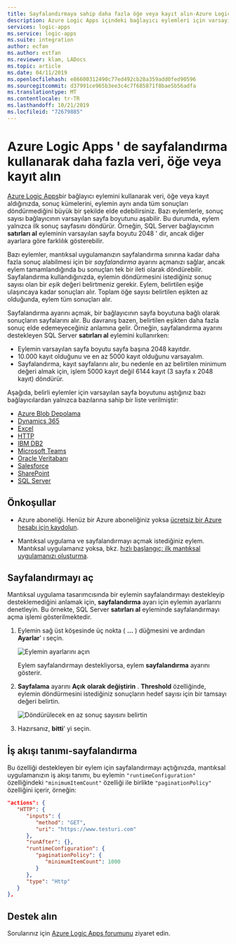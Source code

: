 ```yaml
---
title: Sayfalandırmaya sahip daha fazla öğe veya kayıt alın-Azure Logic Apps
description: Azure Logic Apps içindeki bağlayıcı eylemleri için varsayılan sayfa boyutu sınırını aşacak şekilde sayfalandırma ayarla
services: logic-apps
ms.service: logic-apps
ms.suite: integration
author: ecfan
ms.author: estfan
ms.reviewer: klam, LADocs
ms.topic: article
ms.date: 04/11/2019
ms.openlocfilehash: e86600312490c77ed492cb28a359add0fed90596
ms.sourcegitcommit: d37991ce965b3ee3c4c7f685871f8bae5b56adfa
ms.translationtype: MT
ms.contentlocale: tr-TR
ms.lasthandoff: 10/21/2019
ms.locfileid: "72679885"
---
```

# <a name="get-more-data-items-or-records-by-using-pagination-in-azure-logic-apps"></a>Azure Logic Apps ' de sayfalandırma kullanarak daha fazla veri, öğe veya kayıt alın

[Azure Logic Apps](../logic-apps/logic-apps-overview.md)bir bağlayıcı eylemini kullanarak veri, öğe veya kayıt aldığınızda, sonuç kümelerini, eylemin aynı anda tüm sonuçları döndürmediğini büyük bir şekilde elde edebilirsiniz. Bazı eylemlerle, sonuç sayısı bağlayıcının varsayılan sayfa boyutunu aşabilir. Bu durumda, eylem yalnızca ilk sonuç sayfasını döndürür. Örneğin, SQL Server bağlayıcının **satırları al** eyleminin varsayılan sayfa boyutu 2048 ' dir, ancak diğer ayarlara göre farklılık gösterebilir.

Bazı eylemler, mantıksal uygulamanızın sayfalandırma sınırına kadar daha fazla sonuç alabilmesi için bir *sayfalandırma* ayarını açmanızı sağlar, ancak eylem tamamlandığında bu sonuçları tek bir ileti olarak döndürebilir. Sayfalandırma kullandığınızda, eylemin döndürmesini istediğiniz sonuç sayısı olan bir *eşik* değeri belirtmeniz gerekir. Eylem, belirtilen eşiğe ulaşıncaya kadar sonuçları alır. Toplam öğe sayısı belirtilen eşikten az olduğunda, eylem tüm sonuçları alır.

Sayfalandırma ayarını açmak, bir bağlayıcının sayfa boyutuna bağlı olarak sonuçların sayfalarını alır. Bu davranış bazen, belirtilen eşikten daha fazla sonuç elde edemeyeceğiniz anlamına gelir. Örneğin, sayfalandırma ayarını destekleyen SQL Server **satırları al** eylemini kullanırken:

* Eylemin varsayılan sayfa boyutu sayfa başına 2048 kayıtdır.
* 10.000 kayıt olduğunu ve en az 5000 kayıt olduğunu varsayalım.
* Sayfalandırma, kayıt sayfalarını alır, bu nedenle en az belirtilen minimum değeri almak için, işlem 5000 kayıt değil 6144 kayıt (3 sayfa x 2048 kayıt) döndürür.

Aşağıda, belirli eylemler için varsayılan sayfa boyutunu aştığınız bazı bağlayıcılardan yalnızca bazılarına sahip bir liste verilmiştir:

* [Azure Blob Depolama](https://docs.microsoft.com/connectors/azureblob/)
* [Dynamics 365](https://docs.microsoft.com/connectors/dynamicscrmonline/)
* [Excel](https://docs.microsoft.com/connectors/excel/)
* [HTTP](https://docs.microsoft.com/azure/connectors/connectors-native-http)
* [IBM DB2](https://docs.microsoft.com/connectors/db2/)
* [Microsoft Teams](https://docs.microsoft.com/connectors/teams/)
* [Oracle Veritabanı](https://docs.microsoft.com/connectors/oracle/)
* [Salesforce](https://docs.microsoft.com/connectors/salesforce/)
* [SharePoint](https://docs.microsoft.com/connectors/sharepointonline/)
* [SQL Server](https://docs.microsoft.com/connectors/sql/)

## <a name="prerequisites"></a>Önkoşullar

* Azure aboneliği. Henüz bir Azure aboneliğiniz yoksa [ücretsiz bir Azure hesabı için kaydolun](https://azure.microsoft.com/free/).

* Mantıksal uygulama ve sayfalandırmayı açmak istediğiniz eylem. Mantıksal uygulamanız yoksa, bkz. [hızlı başlangıç: ilk mantıksal uygulamanızı oluşturma](../logic-apps/quickstart-create-first-logic-app-workflow.md).

## <a name="turn-on-pagination"></a>Sayfalandırmayı aç

Mantıksal uygulama tasarımcısında bir eylemin sayfalandırmayı destekleyip desteklemediğini anlamak için, **sayfalandırma** ayarı için eylemin ayarlarını denetleyin. Bu örnekte, SQL Server **satırları al** eyleminde sayfalandırmayı açma işlemi gösterilmektedir.

1. Eylemin sağ üst köşesinde üç nokta ( **...** ) düğmesini ve ardından **Ayarlar**' ı seçin.

   ![Eylemin ayarlarını açın](./media/logic-apps-exceed-default-page-size-with-pagination/sql-action-settings.png)

   Eylem sayfalandırmayı destekliyorsa, eylem **sayfalandırma** ayarını gösterir.

1. **Sayfalama** ayarını **Açık** **olarak değiştirin** . **Threshold** özelliğinde, eylemin döndürmesini istediğiniz sonuçların hedef sayısı için bir tamsayı değeri belirtin.

   ![Döndürülecek en az sonuç sayısını belirtin](./media/logic-apps-exceed-default-page-size-with-pagination/sql-action-settings-pagination.png)

1. Hazırsanız, **bitti**' yi seçin.

## <a name="workflow-definition---pagination"></a>İş akışı tanımı-sayfalandırma

Bu özelliği destekleyen bir eylem için sayfalandırmayı açtığınızda, mantıksal uygulamanızın iş akışı tanımı, bu eylemin `"runtimeConfiguration"` özelliğindeki `"minimumItemCount"` özelliği ile birlikte `"paginationPolicy"` özelliğini içerir, örneğin:

```json
"actions": {
   "HTTP": {
      "inputs": {
         "method": "GET",
         "uri": "https://www.testuri.com"
      },
      "runAfter": {},
      "runtimeConfiguration": {
         "paginationPolicy": {
            "minimumItemCount": 1000
         }
      },
      "type": "Http"
   }
},
```

## <a name="get-support"></a>Destek alın

Sorularınız için [Azure Logic Apps forumunu](https://social.msdn.microsoft.com/Forums/en-US/home?forum=azurelogicapps) ziyaret edin.
